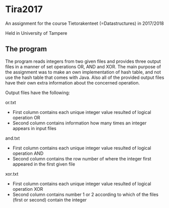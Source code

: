 # Tira2017

An assignment for the course Tietorakenteet (=Datastructures) in 2017/2018

Held in University of Tampere


## The program

The program reads integers from two given files and provides three output files in a manner of set operations OR, AND and XOR.
The main purpose of the assignment was to make an own implementation of hash table, and not use the hash table that comes with Java.
Also all of the provided output files have their own extra information about the concerned operation.

Output files have the following:

or.txt
  - First column contains each unique integer value resulted of logical operation OR
  - Second column contains information how many times an integer appears in input files
  
and.txt
  - First column contains each unique integer value resulted of logical operation AND
  - Second column contains the row number of where the integer first appeared in the first given file
  
xor.txt
  - First column contains each unique integer value resulted of logical operation XOR
  - Second column contains number 1 or 2 according to which of the files (first or second) contain the integer
